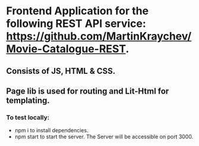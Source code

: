 # Frontend Application for the following REST API service: https://github.com/MartinKraychev/Movie-Catalogue-REST.

## Consists of JS, HTML & CSS.
## Page lib is used for routing and Lit-Html for templating.

### To test locally:
  - npm i to install dependencies.
  - npm start to start the server. The Server will be accessible on port 3000.
